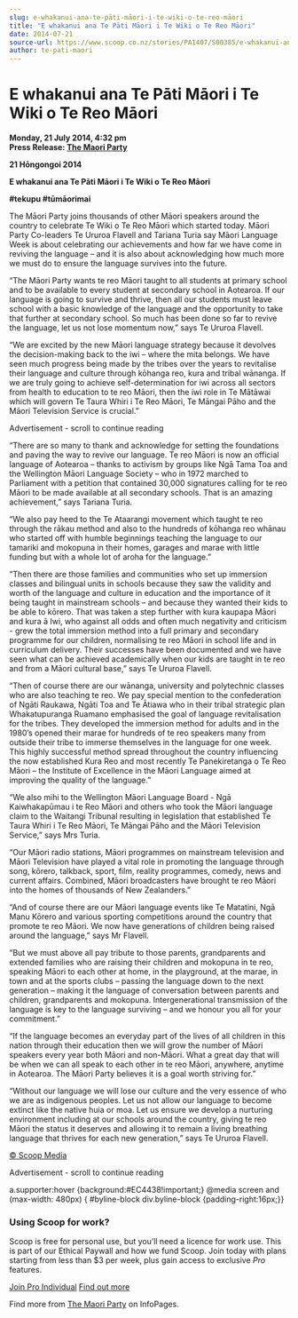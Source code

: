 ```yaml
---
slug: e-whakanui-ana-te-pāti-māori-i-te-wiki-o-te-reo-māori
title: "E whakanui ana Te Pāti Māori i Te Wiki o Te Reo Māori"
date: 2014-07-21
source-url: https://www.scoop.co.nz/stories/PA1407/S00385/e-whakanui-ana-te-pati-maori-i-te-wiki-o-te-reo-maori.htm
author: te-pati-maori
---
```

E whakanui ana Te Pāti Māori i Te Wiki o Te Reo Māori
=====================================================

**Monday, 21 July 2014, 4:32 pm**  
**Press Release: [The Maori Party](https://info.scoop.co.nz/The_Maori_Party)**

**21 Hōngongoi 2014**

**E whakanui ana Te Pāti Māori i Te Wiki o Te Reo Māori**

**#tekupu #tūmāorimai**

The Māori Party joins thousands of other Māori speakers around the country to celebrate Te Wiki o Te Reo Māori which started today. Māori Party Co-leaders Te Ururoa Flavell and Tariana Turia say Māori Language Week is about celebrating our achievements and how far we have come in reviving the language – and it is also about acknowledging how much more we must do to ensure the language survives into the future.

“The Māori Party wants te reo Māori taught to all students at primary school and to be available to every student at secondary school in Aotearoa. If our language is going to survive and thrive, then all our students must leave school with a basic knowledge of the language and the opportunity to take that further at secondary school. So much has been done so far to revive the language, let us not lose momentum now,” says Te Ururoa Flavell.

“We are excited by the new Māori language strategy because it devolves the decision-making back to the iwi – where the mita belongs. We have seen much progress being made by the tribes over the years to revitalise their language and culture through kōhanga reo, kura and tribal wānanga. If we are truly going to achieve self-determination for iwi across all sectors from health to education to te reo Māori, then the iwi role in Te Mātāwai which will govern Te Taura Whiri i Te Reo Māori, Te Māngai Pāho and the Māori Television Service is crucial.”

Advertisement - scroll to continue reading





“There are so many to thank and acknowledge for setting the foundations and paving the way to revive our language. Te reo Māori is now an official language of Aotearoa – thanks to activism by groups like Ngā Tama Toa and the Wellington Māori Language Society – who in 1972 marched to Parliament with a petition that contained 30,000 signatures calling for te reo Māori to be made available at all secondary schools. That is an amazing achievement,” says Tariana Turia.

“We also pay heed to the Te Ataarangi movement which taught te reo through the rākau method and also to the hundreds of kōhanga reo whānau who started off with humble beginnings teaching the language to our tamariki and mokopuna in their homes, garages and marae with little funding but with a whole lot of aroha for the language.”

“Then there are those families and communities who set up immersion classes and bilingual units in schools because they saw the validity and worth of the language and culture in education and the importance of it being taught in mainstream schools – and because they wanted their kids to be able to kōrero. That was taken a step further with kura kaupapa Māori and kura ā Iwi, who against all odds and often much negativity and criticism - grew the total immersion method into a full primary and secondary programme for our children, normalising te reo Māori in school life and in curriculum delivery. Their successes have been documented and we have seen what can be achieved academically when our kids are taught in te reo and from a Māori cultural base,” says Te Ururoa Flavell.

“Then of course there are our wānanga, university and polytechnic classes who are also teaching te reo. We pay special mention to the confederation of Ngāti Raukawa, Ngāti Toa and Te Ātiawa who in their tribal strategic plan Whakatupuranga Ruamano emphasised the goal of language revitalisation for the tribes. They developed the immersion method for adults and in the 1980’s opened their marae for hundreds of te reo speakers many from outside their tribe to immerse themselves in the language for one week. This highly successful method spread throughout the country influencing the now established Kura Reo and most recently Te Panekiretanga o Te Reo Māori – the Institute of Excellence in the Māori Language aimed at improving the quality of the language.”

“We also mihi to the Wellington Māori Language Board - Ngā Kaiwhakapūmau i te Reo Māori and others who took the Māori language claim to the Waitangi Tribunal resulting in legislation that established Te Taura Whiri i Te Reo Māori, Te Māngai Pāho and the Māori Television Service,” says Mrs Turia.

“Our Māori radio stations, Māori programmes on mainstream television and Māori Television have played a vital role in promoting the language through song, kōrero, talkback, sport, film, reality programmes, comedy, news and current affairs. Combined, Māori broadcasters have brought te reo Māori into the homes of thousands of New Zealanders.”

“And of course there are our Māori language events like Te Matatini, Ngā Manu Kōrero and various sporting competitions around the country that promote te reo Māori. We now have generations of children being raised around the language,” says Mr Flavell.

“But we must above all pay tribute to those parents, grandparents and extended families who are raising their children and mokopuna in te reo, speaking Māori to each other at home, in the playground, at the marae, in town and at the sports clubs – passing the language down to the next generation – making it the language of conversation between parents and children, grandparents and mokopuna. Intergenerational transmission of the language is key to the language surviving – and we honour you all for your commitment.”

“If the language becomes an everyday part of the lives of all children in this nation through their education then we will grow the number of Māori speakers every year both Māori and non-Māori. What a great day that will be when we can all speak to each other in te reo Māori, anywhere, anytime in Aotearoa. The Māori Party believes it is a goal worth striving for.”

“Without our language we will lose our culture and the very essence of who we are as indigenous peoples. Let us not allow our language to become extinct like the native huia or moa. Let us ensure we develop a nurturing environment including at our schools around the country, giving te reo Māori the status it deserves and allowing it to remain a living breathing language that thrives for each new generation,” says Te Ururoa Flavell.

  

[© Scoop Media](http://www.scoop.co.nz/about/terms.html)  

Advertisement - scroll to continue reading



a.supporter:hover {background:#EC4438!important;} @media screen and (max-width: 480px) { #byline-block div.byline-block {padding-right:16px;}}

### Using Scoop for work?

Scoop is free for personal use, but you’ll need a licence for work use. This is part of our Ethical Paywall and how we fund Scoop. Join today with plans starting from less than $3 per week, plus gain access to exclusive _Pro_ features.  
  
[Join Pro Individual](https://pro.scoop.co.nz/Individual/?from=ProIn24) [Find out more](https://pro.scoop.co.nz/using-scoop-for-work/?from=ProIn24)

Find more from [The Maori Party](https://info.scoop.co.nz/The_Maori_Party) on InfoPages.